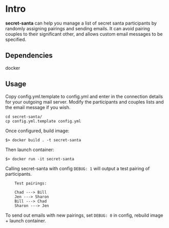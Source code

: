 Intro
=====

**secret-santa** can help you manage a list of secret santa participants by
randomly assigning pairings and sending emails. It can avoid pairing 
couples to their significant other, and allows custom email messages to be 
specified.

Dependencies
------------

docker

Usage
-----

Copy config.yml.template to config.yml and enter in the connection details 
for your outgoing mail server. Modify the participants and couples lists and 
the email message if you wish.

    cd secret-santa/
    cp config.yml.template config.yml

Once configured, build image:

    $> docker build . -t secret-santa

Then launch container:

    $> docker run -it secret-santa

Calling secret-santa with config `DEBUG: 1` will output a test pairing of 
participants.

        Test pairings:

        Chad ---> Bill
        Jen ---> Sharon
        Bill ---> Chad
        Sharon ---> Jen

To send out emails with new pairings,
set `DEBUG: 0` in config, rebuild image + launch container.
